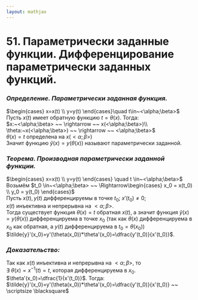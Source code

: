 ```yaml
---  
layout: mathjax  
---  
```

  
# 51. Параметрически заданные функции. Дифференцирование параметрически заданных функций.  
  
### *Определение. Параметрически заданная функция.*  
$\begin{cases}  
   x=x(t) \\  
   y=y(t)  
\end{cases}\quad t\in~<\alpha;\beta>$  
Пусть $x(t)$  имеет обратную функцию $t=\theta(x)$. Тогда:  
$x:~<\alpha;\beta> ~~ \rightarrow  ~~ x(<\alpha;\beta>)\\  
\theta:~x(<\alpha;\beta>) ~~ \rightarrow ~~ <\alpha;\beta>$  
$\theta(x) = t$ определена на $x(<\alpha;\beta>)$  
Значит функцию $\tilde{y}(x)=y(\theta(x))$ называют параметрически заданной.  
  
### *Теорема. Производная параметрически заданной функции.*  
$\begin{cases}  
   x=x(t) \\  
   y=y(t)  
\end{cases} \quad t \in~<\alpha;\beta>$  
Возьмём $t_0 \in~<\alpha;\beta> ~~ \Rightarrow\begin{cases}  
   x_0 = x(t_0) \\  
   y_0 = y(t_0)  
\end{cases}$  
Пусть $x(t), y(t)$ дифференцируемы в точке $t_0$; $x'(t_0)\ne0$;  
$x(t)$ инъективна и непрерывна на $<\alpha;\beta>$.  
Тогда существует функция $\theta(x)=t$ обратная $x(t)$, а значит функция $\tilde{y}(x)=y(\theta(x))$ дифференцируема в точке $x_0$ (так как $\theta(x)$ дифференцируема в $x_0$ как обратная, а $y(t)$ дифференцируема в $t_0=\theta(x_0)$)  
$\tilde{y}'(x_0)=y'(\theta(x_0))*\theta'(x_0)=\dfrac{y'(t_0)}{x'(t_0)}$.  
  
### *Доказательство:*  
Так как $x(t)$ инъективна и непрерывна на $<\alpha; \beta>$, то  
 $\exists~\theta(x)=x^{-1}(t)=t$, которая дифференцируема в $x_0$.  
$\theta'(x_0)=\dfrac{1}{x'(t_0)}$. Тогда:  
$\tilde{y}'(x_0)=y'(\theta(x_0))*\theta'(x_0)=\dfrac{y'(t_0)}{x'(t_0)} ~~ \scriptsize \blacksquare$  
